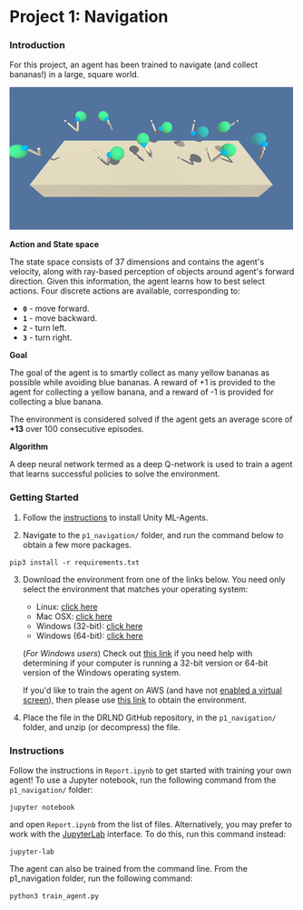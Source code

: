 [//]: # (Image References)

[image1]: ./banana.gif "Trained Agent"

# Project 1: Navigation

### Introduction

For this project, an agent has been trained to navigate (and collect bananas!) in a large, square world.


![Trained Agent][image1]

**Action and State space**

The state space consists of 37 dimensions and contains the agent's velocity, along with ray-based perception of objects around agent's forward direction.  Given this information, the agent learns how to best select actions.  Four discrete actions are available, corresponding to:

- **`0`** - move forward.
- **`1`** - move backward.
- **`2`** - turn left.
- **`3`** - turn right.

**Goal**

The goal of the agent is to smartly collect as many yellow bananas as possible while avoiding blue bananas.
A reward of +1 is provided to the agent for collecting a yellow banana, and a reward of -1 is provided for collecting a blue banana. 

The environment is considered solved if the agent gets an average score of **+13** over 100 consecutive episodes.

**Algorithm**

A deep neural network termed as a deep Q-network is used to train a agent that learns successful policies to solve the environment.

### Getting Started

1. Follow the [instructions](https://github.com/Unity-Technologies/ml-agents/blob/master/docs/Installation.md) to install Unity ML-Agents. 

2. Navigate to the `p1_navigation/` folder, and run the command below to obtain a few more packages.
  ```
  pip3 install -r requirements.txt
  ```

3. Download the environment from one of the links below.  You need only select the environment that matches your operating system:
    - Linux: [click here](https://s3-us-west-1.amazonaws.com/udacity-drlnd/P1/Banana/Banana_Linux.zip)
    - Mac OSX: [click here](https://s3-us-west-1.amazonaws.com/udacity-drlnd/P1/Banana/Banana.app.zip)
    - Windows (32-bit): [click here](https://s3-us-west-1.amazonaws.com/udacity-drlnd/P1/Banana/Banana_Windows_x86.zip)
    - Windows (64-bit): [click here](https://s3-us-west-1.amazonaws.com/udacity-drlnd/P1/Banana/Banana_Windows_x86_64.zip)
    
    (_For Windows users_) Check out [this link](https://support.microsoft.com/en-us/help/827218/how-to-determine-whether-a-computer-is-running-a-32-bit-version-or-64) if you need help with determining if your computer is running a 32-bit version or 64-bit version of the Windows operating system.

    If you'd like to train the agent on AWS (and have not [enabled a virtual screen](https://github.com/Unity-Technologies/ml-agents/blob/master/docs/Training-on-Amazon-Web-Service.md)), then please use [this link](https://s3-us-west-1.amazonaws.com/udacity-drlnd/P1/Banana/Banana_Linux_NoVis.zip) to obtain the environment.

4. Place the file in the DRLND GitHub repository, in the `p1_navigation/` folder, and unzip (or decompress) the file. 

### Instructions

Follow the instructions in `Report.ipynb` to get started with training your own agent!  To use a Jupyter notebook, run the following command from the `p1_navigation/` folder:
```
jupyter notebook
```
and open `Report.ipynb` from the list of files.  Alternatively, you may prefer to work with the [JupyterLab](https://jupyterlab.readthedocs.io/en/latest/) interface.  To do this, run this command instead:
```
jupyter-lab
```
The agent can also be trained from the command line.
From the p1_navigation folder, run the following command:

```
python3 train_agent.py  
```
